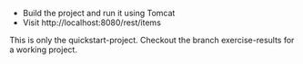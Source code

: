 * Build the project and run it using Tomcat
* Visit http://localhost:8080/rest/items

This is only the quickstart-project. Checkout the branch exercise-results for a working project.